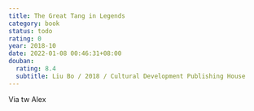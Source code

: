 ```yaml
---
title: The Great Tang in Legends
category: book
status: todo
rating: 0
year: 2018-10
date: 2022-01-08 00:46:31+08:00
douban:
  rating: 8.4
  subtitle: Liu Bo / 2018 / Cultural Development Publishing House
---
```


Via tw Alex
